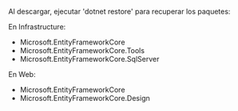 Al descargar, ejecutar 'dotnet restore' para recuperar los paquetes:

En Infrastructure:
- Microsoft.EntityFrameworkCore
- Microsoft.EntityFrameworkCore.Tools
- Microsoft.EntityFrameworkCore.SqlServer

En Web:
- Microsoft.EntityFrameworkCore
- Microsoft.EntityFrameworkCore.Design
